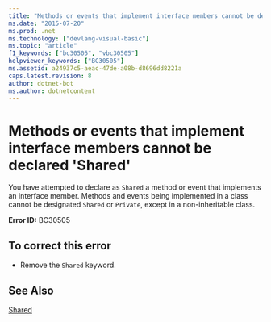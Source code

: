 ```yaml
---
title: "Methods or events that implement interface members cannot be declared &#39;Shared&#39;"
ms.date: "2015-07-20"
ms.prod: .net
ms.technology: ["devlang-visual-basic"]
ms.topic: "article"
f1_keywords: ["bc30505", "vbc30505"]
helpviewer_keywords: ["BC30505"]
ms.assetid: a24937c5-aeac-47de-a08b-d8696dd8221a
caps.latest.revision: 8
author: dotnet-bot
ms.author: dotnetcontent
---
```

# Methods or events that implement interface members cannot be declared &#39;Shared&#39;
You have attempted to declare as `Shared` a method or event that implements an interface member. Methods and events being implemented in a class cannot be designated `Shared` or `Private`, except in a non-inheritable class.  
  
 **Error ID:** BC30505  
  
## To correct this error  
  
-   Remove the `Shared` keyword.  
  
## See Also  
 [Shared](../../visual-basic/language-reference/modifiers/shared.md)
